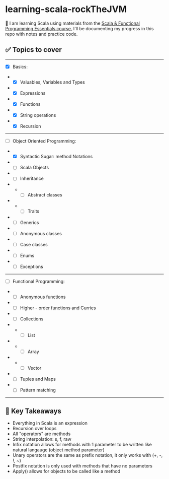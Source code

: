 # learning-scala-rockTheJVM

📖 I am learning Scala using materials from the [Scala & Functional Programming Essentials course.](https://www.udemy.com/course/rock-the-jvm-scala-for-beginners/) 
I'll be documenting my progress in this repo with notes and practice code.


## ✅ Topics to cover

---
- [x] Basics:
- -[x] Valuables, Variables and Types
- -[x] Expressions
- -[x] Functions
- -[x] String operations
- -[x] Recursion
---
- [ ] Object Oriented Programming:
- -[x] Syntactic Sugar: method Notations
- -[ ] Scala Objects
- -[ ] Inheritance
- - -[ ] Abstract classes
- - - [ ] Traits
- -[ ] Generics
- -[ ] Anonymous classes
- -[ ] Case classes
- -[ ] Enums
- -[ ] Exceptions
---
- [ ] Functional Programming:
- -[ ] Anonymous functions
- -[ ] Higher - order functions and Curries
- -[ ] Collections
- - -[ ] List
- - -[ ] Array
- - -[ ] Vector
- -[ ] Tuples and Maps
- -[ ] Pattern matching
---

## 🧠 Key Takeaways 

- Everything in Scala is an expression 
- Recursion over loops
- All "operators" are methods
- String interpolation: s, f, raw
- Infix notation allows for methods with 1 parameter to be written like natural langauge (object method parameter)
- Unary operators are the same as prefix notation, it only works with (+, -, !, ~)
- Postfix notation is only used with methods that have no parameters
- Apply() allows for objects to be called like a method




